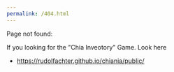 ```yaml
---
permalink: /404.html
---
```


Page not found:

If you looking for the "Chia Inveotory" Game. Look here

- <https://rudolfachter.github.io/chiania/public/>